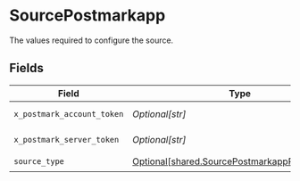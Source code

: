 # SourcePostmarkapp

The values required to configure the source.


## Fields

| Field                                                                                                    | Type                                                                                                     | Required                                                                                                 | Description                                                                                              |
| -------------------------------------------------------------------------------------------------------- | -------------------------------------------------------------------------------------------------------- | -------------------------------------------------------------------------------------------------------- | -------------------------------------------------------------------------------------------------------- |
| `x_postmark_account_token`                                                                               | *Optional[str]*                                                                                          | :heavy_check_mark:                                                                                       | API Key for account                                                                                      |
| `x_postmark_server_token`                                                                                | *Optional[str]*                                                                                          | :heavy_check_mark:                                                                                       | API Key for server                                                                                       |
| `source_type`                                                                                            | [Optional[shared.SourcePostmarkappPostmarkapp]](undefined/models/shared/sourcepostmarkapppostmarkapp.md) | :heavy_check_mark:                                                                                       | N/A                                                                                                      |